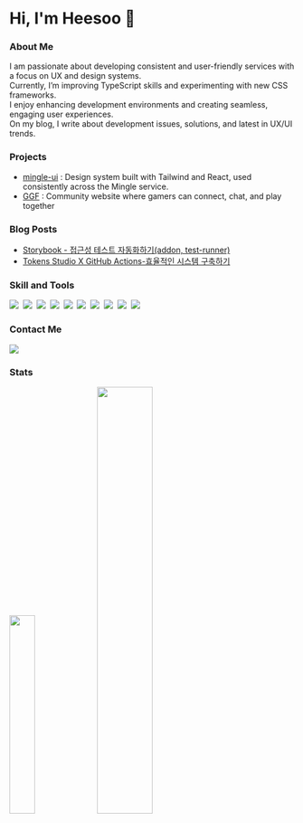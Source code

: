 <h1>Hi, I'm Heesoo 👋</h1>

<h3>About Me</h3>
<p>
  I am passionate about developing consistent and user-friendly services with a focus on UX and design systems.<br />
  Currently, I’m improving TypeScript skills and experimenting with new CSS frameworks.<br />
  I enjoy enhancing development environments and creating seamless, engaging user experiences.<br />
  On my blog, I write about development issues, solutions, and latest in UX/UI trends.
</p>

<h3>Projects</h3>
<ul>
  <li><a href="https://www.npmjs.com/package/mingle-ui" target="_blank">mingle-ui</a> : Design system built with Tailwind and React, used consistently across the Mingle service.</li>
  <li><a href="https://good-game-friends.vercel.app/landing" target="_blank">GGF</a> : Community website where gamers can connect, chat, and play together</li>
</ul>

<h3>Blog Posts</h3>
<ul>
  <li><a href="https://www.heesoo-log.com/log/tech/stortybook-ui-test" target="_blank">Storybook - 접근성 테스트 자동화하기(addon, test-runner)</a></li>
  <li><a href="https://www.heesoo-log.com/log/tech/token-studio-github-actions" target="_blank">Tokens Studio X GitHub Actions-효율적인 시스템 구축하기</a></li>
</ul>

<h3>Skill and Tools</h3>
  <div>
    <img src="https://img.shields.io/badge/react-20232a.svg?style=for-the-badge&logo=react&logoColor=61DAFB" />&nbsp
    <img src="https://img.shields.io/badge/next.js-000000?style=for-the-badge&logo=next.js&logoColor=white">&nbsp
    <img src="https://img.shields.io/badge/javascript-F7DF1E.svg?style=for-the-badge&logo=javascript&logoColor=20232a" />&nbsp
    <img src="https://img.shields.io/badge/TypeScript-3178C6.svg?&style=for-the-badge&logo=TypeScript&logoColor=white">&nbsp
    <img src="https://img.shields.io/badge/html5-E34F26.svg?style=for-the-badge&logo=html5&logoColor=white" />&nbsp
    <img src="https://img.shields.io/badge/css3-1572B6.svg?style=for-the-badge&logo=css3&logoColor=white" />&nbsp
    <img src="https://img.shields.io/badge/SCSS-CC6699.svg?style=for-the-badge&logo=sass&logoColor=white" />&nbsp
    <img src="https://img.shields.io/badge/Tailwind_CSS-38B2AC?style=for-the-badge&logo=tailwind-css&logoColor=white" />&nbsp
    <img src="https://img.shields.io/badge/Github-181717.svg?style=for-the-badge&logo=github&logoColor=white" />&nbsp
    <img src="https://img.shields.io/badge/Figma-F24E1E.svg?style=for-the-badge&logo=figma&logoColor=white" />&nbsp
  </div>

  <h3>Contact Me</h3>
  <div>
    <img src="https://img.shields.io/badge/kheesoo10@gmail.com-EA4335.svg?&style=for-the-badge&logo=gmail&logoColor=white" />
  </div>

  <h3>Stats</h3>
  <a href="#" onClick="return false;"><img src="https://github-readme-stats.vercel.app/api/top-langs/?username=designsoo&layout=donut&show_icons=true&theme=tokyonight&hide_border=true&count_private=true&exclude_repo=Face-Transfer-Application" width=30% /></a>    
  <a href="#" onClick="return false;"><img src="https://github-readme-stats.vercel.app/api?username=designsoo&show_icons=true&theme=tokyonight&hide_border=true&count_private=true" width=44% /></a>


